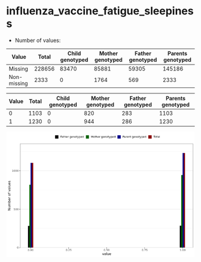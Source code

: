 # influenza_vaccine_fatigue_sleepiness
- Number of values:

| Value | Total | Child genotyped | Mother genotyped | Father genotyped | Parents genotyped |
| ----- | ----- | --------------- | ---------------- | ---------------- |---------------- |
| Missing | 228656 | 83470 | 85881 | 59305 | 145186 |
| Non-missing | 2333 | 0 | 1764 | 569 | 2333 |

| Value | Total | Child genotyped | Mother genotyped | Father genotyped | Parents genotyped |
| ----- | ----- | --------------- | ---------------- | ---------------- |---------------- |
| 0 | 1103 | 0 | 820 | 283 | 1103 |
| 1 | 1230 | 0 | 944 | 286 | 1230 |



![](influenza_vaccine_fatigue_sleepiness_n.png)



